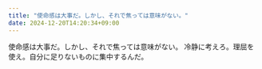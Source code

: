 ```yaml
---
title: "使命感は大事だ。しかし、それで焦っては意味がない。"
date: 2024-12-20T14:20:34+09:00
---
```

使命感は大事だ。しかし、それで焦っては意味がない。
冷静に考えろ。理屈を使え。自分に足りないものに集中するんだ。
